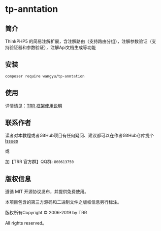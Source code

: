 # tp-anntation



## 简介

ThinkPHP5 的简易注解扩展，含注解路由（支持路由分组），注解参数验证（支持验证器和参数验证），注解Api文档生成等功能


## 安装

```bash
composer require wangyu/tp-anntation
```

## 使用

详情请见：[TRR 框架使用说明](https://github.com/china-wangyu/TRR) 


## 联系作者

读者对本教程或者GitHub项目有任何疑问、建议都可以在作者GitHub仓库提个[issues](https://github.com/china-wangyu/tp-anntation/issues/)  

或

加【TRR 官方群】QQ群: `860613750`

## 版权信息

遵循 MIT 开源协议发布，并提供免费使用。

本项目包含的第三方源码和二进制文件之版权信息另行标注。

版权所有Copyright © 2006-2019 by TRR

All rights reserved。